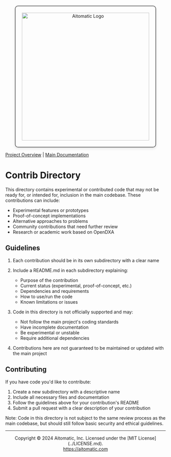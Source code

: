 <p align="center">
  <img src="https://cdn.prod.website-files.com/62a10970901ba826988ed5aa/62d942adcae82825089dabdb_aitomatic-logo-black.png" alt="Aitomatic Logo" width="400" style="border: 2px solid #666; border-radius: 10px; padding: 20px; box-shadow: 0 4px 8px rgba(0,0,0,0.1);"/>
</p>

[Project Overview](../README.md) | [Main Documentation](../docs/README.md)

# Contrib Directory

This directory contains experimental or contributed code that may not be ready for, or intended for, inclusion in the main codebase. These contributions can include:

- Experimental features or prototypes
- Proof-of-concept implementations
- Alternative approaches to problems
- Community contributions that need further review
- Research or academic work based on OpenDXA

## Guidelines

1. Each contribution should be in its own subdirectory with a clear name
2. Include a README.md in each subdirectory explaining:
   - Purpose of the contribution
   - Current status (experimental, proof-of-concept, etc.)
   - Dependencies and requirements
   - How to use/run the code
   - Known limitations or issues

3. Code in this directory is not officially supported and may:
   - Not follow the main project's coding standards
   - Have incomplete documentation
   - Be experimental or unstable
   - Require additional dependencies

4. Contributions here are not guaranteed to be maintained or updated with the main project

## Contributing

If you have code you'd like to contribute:

1. Create a new subdirectory with a descriptive name
2. Include all necessary files and documentation
3. Follow the guidelines above for your contribution's README
4. Submit a pull request with a clear description of your contribution

Note: Code in this directory is not subject to the same review process as the main codebase, but should still follow basic security and ethical guidelines. 

---
<p align="center">
Copyright © 2024 Aitomatic, Inc. Licensed under the [MIT License](../LICENSE.md).
<br/>
<a href="https://aitomatic.com">https://aitomatic.com</a>
</p> 